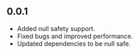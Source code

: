 ## 0.0.1

- Added null safety support.
- Fixed bugs and improved performance.
- Updated dependencies to be null safe.